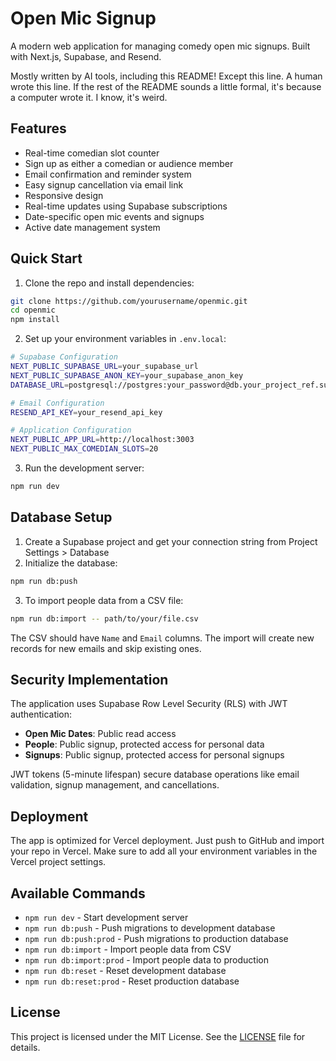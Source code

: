 # Open Mic Signup

A modern web application for managing comedy open mic signups. Built with Next.js, Supabase, and Resend.

Mostly written by AI tools, including this README! Except this line. A human wrote this line. If the rest of the README sounds a little formal, it's because a computer wrote it. I know, it's weird.

## Features

- Real-time comedian slot counter
- Sign up as either a comedian or audience member
- Email confirmation and reminder system
- Easy signup cancellation via email link
- Responsive design
- Real-time updates using Supabase subscriptions
- Date-specific open mic events and signups
- Active date management system

## Quick Start

1. Clone the repo and install dependencies:
```bash
git clone https://github.com/yourusername/openmic.git
cd openmic
npm install
```

2. Set up your environment variables in `.env.local`:
```bash
# Supabase Configuration
NEXT_PUBLIC_SUPABASE_URL=your_supabase_url
NEXT_PUBLIC_SUPABASE_ANON_KEY=your_supabase_anon_key
DATABASE_URL=postgresql://postgres:your_password@db.your_project_ref.supabase.co:5432/postgres

# Email Configuration
RESEND_API_KEY=your_resend_api_key

# Application Configuration
NEXT_PUBLIC_APP_URL=http://localhost:3003
NEXT_PUBLIC_MAX_COMEDIAN_SLOTS=20
```

3. Run the development server:
```bash
npm run dev
```

## Database Setup

1. Create a Supabase project and get your connection string from Project Settings > Database
2. Initialize the database:
```bash
npm run db:push
```

3. To import people data from a CSV file:
```bash
npm run db:import -- path/to/your/file.csv
```

The CSV should have `Name` and `Email` columns. The import will create new records for new emails and skip existing ones.

## Security Implementation

The application uses Supabase Row Level Security (RLS) with JWT authentication:

- **Open Mic Dates**: Public read access
- **People**: Public signup, protected access for personal data
- **Signups**: Public signup, protected access for personal signups

JWT tokens (5-minute lifespan) secure database operations like email validation, signup management, and cancellations.

## Deployment

The app is optimized for Vercel deployment. Just push to GitHub and import your repo in Vercel. Make sure to add all your environment variables in the Vercel project settings.

## Available Commands

- `npm run dev` - Start development server
- `npm run db:push` - Push migrations to development database
- `npm run db:push:prod` - Push migrations to production database
- `npm run db:import` - Import people data from CSV
- `npm run db:import:prod` - Import people data to production
- `npm run db:reset` - Reset development database
- `npm run db:reset:prod` - Reset production database

## License

This project is licensed under the MIT License. See the [LICENSE](LICENSE) file for details.
